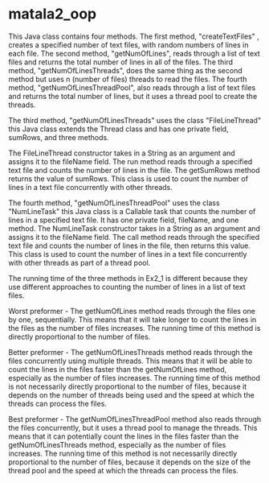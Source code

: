 # matala2_oop
This Java class contains four methods.
The first method, "createTextFiles" , creates a specified number of text files, with random numbers of lines in each file.
The second method, "getNumOfLines", reads through a list of text files and returns the total number of lines in all of the files.
The third method, "getNumOfLinesThreads", does the same thing as the second method but uses n (number of files) threads to read the files.
The fourth method, "getNumOfLinesThreadPool", also reads through a list of text files and returns the total number of lines, but it uses a thread pool to create the threads.

The third method, "getNumOfLinesThreads" uses the class "FileLineThread" this Java class extends the Thread class and has one private field, sumRows, and three methods.

The FileLineThread constructor takes in a String as an argument and assigns it to the fileName field. The run method reads through a specified text file and counts the number of lines in the file. The getSumRows method returns the value of sumRows. This class is used to count the number of lines in a text file concurrently with other threads.

The fourth method, "getNumOfLinesThreadPool" uses the class "NumLineTask" this Java class is a Callable task that counts the number of lines in a specified text file. It has one private field, fileName, and one method. The NumLineTask constructor takes in a String as an argument and assigns it to the fileName field. The call method reads through the specified text file and counts the number of lines in the file, then returns this value. This class is used to count the number of lines in a text file concurrently with other threads as part of a thread pool.

The running time of the three methods in Ex2_1 is different because they use different approaches to counting the number of lines in a list of text files.

Worst preformer - The getNumOfLines method reads through the files one by one, sequentially. This means that it will take longer to count the lines in the files as the number of files increases. The running time of this method is directly proportional to the number of files.

Better preformer - The getNumOfLinesThreads method reads through the files concurrently using multiple threads. This means that it will be able to count the lines in the files faster than the getNumOfLines method, especially as the number of files increases. The running time of this method is not necessarily directly proportional to the number of files, because it depends on the number of threads being used and the speed at which the threads can process the files.

Best preformer - The getNumOfLinesThreadPool method also reads through the files concurrently, but it uses a thread pool to manage the threads. This means that it can potentially count the lines in the files faster than the getNumOfLinesThreads method, especially as the number of files increases. The running time of this method is not necessarily directly proportional to the number of files, because it depends on the size of the thread pool and the speed at which the threads can process the files.









